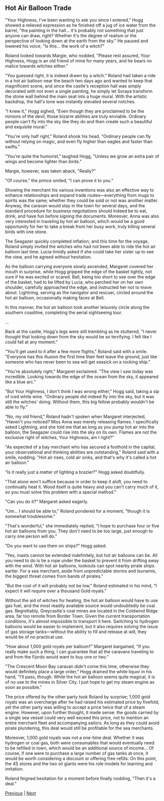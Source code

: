 ## Hot Air Balloon Trade
"Your Highness, I've been wanting to ask you since I entered," Hogg showed a relieved expression as he finished off a jug of ice water from the barrel, "the painting in the hall... it's probably not something that just anyone can draw, right? Whether it's the degree of realism or the perspective of looking down at the earth from the sky." He paused and lowered his voice, "Is this... the work of a witch?"



Roland looked towards Margie, who nodded, "Please rest assured, Your Highness, Hogg is an old friend of mine for many years, and he bears no malice towards witches either."



"You guessed right, it is indeed drawn by a witch." Roland had taken a ride in a hot air balloon near the beach two days ago and wanted to keep that magnificent scene, and since the castle's reception hall was simply decorated with not even a single painting, he simply let Soraya transform the stone wall behind the main seat into a huge mural. With the artistic backdrop, the hall's tone was instantly elevated several notches.



"I knew it," Hogg sighed, "Even though they are proclaimed to be the minions of the devil, those bizarre abilities are truly enviable. Ordinary people can't fly into the sky like they do and then create such a beautiful and exquisite mural."



"You're only half right," Roland shook his head, "Ordinary people can fly without relying on magic, and even fly higher than eagles and faster than swifts."



"You're quite the humorist," laughed Hogg, "Unless we grow an extra pair of wings and become lighter than birds."



Margie, however, was taken aback, "Really?"



"Of course," the prince smiled, "I can prove it to you."



Showing the merchant his various inventions was also an effective way to enhance relationships and expand trade routes—everything from mugs to spirits was the same; whether they could be sold or not was another matter. Anyway, the caravan would stay in the town for several days, and the standard procedure for business negotiations should indeed be to eat, drink, and have fun before signing the documents. Moreover, Anna was also very interested in traveling by hot air balloon, which would be a good opportunity for her to take a break from her busy work, truly killing several birds with one stone.



The Seagazer quickly completed inflation, and this time for the voyage, Roland simply invited the witches who had not been able to ride the hot air balloon last time. Lucia timidly asked if she could take her sister up to see the view, and he agreed without hesitation.



As the balloon carrying everyone slowly ascended, Margaret covered her mouth in surprise, while Hogg gripped the edge of the basket tightly, not sure if he was excited or scared. Bell, being too short to see over the edge of the basket, had to be lifted by Lucia, who perched her on her own shoulder, carefully approached the edge, and instructed her not to move about. Lightning, serving as the navigator and rescuer, circled around the hot air balloon, occasionally making faces at Bell.



In this manner, the hot air balloon took another leisurely circle along the southern coastline, completing the aerial sightseeing tour.

...

Back at the castle, Hogg's legs were still trembling as he stuttered, "I never thought that looking down from the sky would be so terrifying. I felt like I could fall at any moment."



"You'll get used to it after a few more flights," Roland said with a smile. "Everyone has this illusion the first time their feet leave the ground, just like someone who has never been to sea will get seasick on a rocking ship."



"You're absolutely right," Margaret exclaimed. "The view I saw today was incredible. Looking towards the edge of the ocean from the sky, it appeared like a blue arc."



"But Your Highness, I don't think I was wrong either," Hogg said, taking a sip of iced white wine. "Ordinary people did indeed fly into the sky, but it was still the witches' doing. Without them, this big fellow probably wouldn't be able to fly."



"No, my old friend," Roland hadn't spoken when Margaret interjected, "Haven't you noticed? Miss Anna was merely releasing flames. I specifically asked Lightning, and she told me that as long as you pump hot air into the balloon, the Seagazer could rise into the sky on its own. Flames are not the exclusive right of witches, Your Highness, am I right?"



"As expected of a bay merchant who has secured a foothold in the capital, your observational and thinking abilities are outstanding," Roland said with a smile, nodding. "Hot air rises, cold air sinks, and that's why it's called a hot air balloon."



"Is it really just a matter of lighting a brazier?" Hogg asked doubtfully.



"That alone won't suffice because in order to keep it aloft, you need to continually heat it. Wood itself is quite heavy and you can't carry much of it, so you must solve this problem with a special method."



"Can you do it?" Margaret asked eagerly.



"Um... I should be able to," Roland pondered for a moment, "though it is somewhat troublesome."



"That's wonderful," she immediately replied, "I hope to purchase four or five hot air balloons from you. They don't need to be too large, just enough to carry one person will do."



"Do you want to use them on ships?" Hogg asked.



"Yes, masts cannot be extended indefinitely, but hot air balloons can be. All you need to do is tie a rope under the basket to prevent it from drifting away with the wind. With hot air balloons, lookouts can spot nearby pirate ships earlier. For a sea merchant, aside from unpredictable storms and tsunamis, the biggest threat comes from bands of pirates."



"But the cost of it will probably not be low," Roland estimated in his mind, "I expect it will require over a thousand Gold royals."



Without the aid of witches for heating, the hot air balloon would have to use gas fuel, and the most readily available source would undoubtedly be coal gas. Regrettably, Greycastle's coal mines are located in the Coldwind Ridge area, far too remote from Border Town. Given the current transportation conditions, it's almost impossible to transport it here. Switching to hydrogen balloons would be easier to implement, but it also requires solving the issue of gas storage tanks—without the ability to fill and release at will, they would be of no practical use.

"How about 1,000 gold royals per balloon?" Margaret bargained, "If you really make such a thing, I can guarantee that all the caravans traveling to and from the Fjords would want to buy one or two."

"The Crescent Moon Bay caravan didn't come this time, otherwise they would definitely place a large order," Hogg drained the white liquor in his hand, "I’ll pass, though. While the hot air balloon seems quite magical, it is of no use to the mines in Silver City. I just hope to get my steam engine as soon as possible."

The price offered by the other party took Roland by surprise; 1,000 gold royals was an overcharge after he had raised his estimated price by fivefold, yet the other party was willing to accept a price twice that of a steam engine. However, upon further thought, it made sense: the goods carried by a single sea vessel could very well exceed this price, not to mention an entire merchant fleet and accompanying sailors. As long as they could avoid pirate plundering, this deal would still be profitable for the sea merchants.

Moreover, 1,000 gold royals was not a one-time deal. Whether it was hydrogen or coal gas, both were consumables that would eventually need to be refilled in town, which would be an additional source of income... Of course, if one were to purchase a large number of gas tanks at once, it would be worth considering a discount or offering free refills. On this point, the 4S stores and the two oil giants were his role models for learning and imitation.

Roland feigned hesitation for a moment before finally nodding, "Then it's a deal."





[Previous](CH0252.md) | [Next](CH0254.md)
